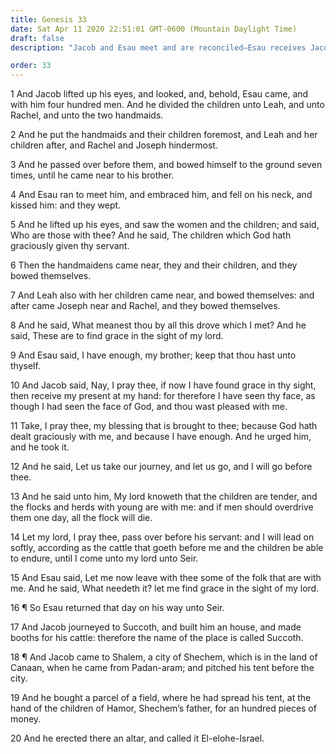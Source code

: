 ```yaml
---
title: Genesis 33
date: Sat Apr 11 2020 22:51:01 GMT-0600 (Mountain Daylight Time)
draft: false
description: "Jacob and Esau meet and are reconciled—Esau receives Jacob’s presents—Jacob settles in Canaan, where he builds an altar."

order: 33
---
```

    
1 And Jacob lifted up his eyes, and looked, and, behold, Esau came, and with him four hundred men. And he divided the children unto Leah, and unto Rachel, and unto the two handmaids.

2 And he put the handmaids and their children foremost, and Leah and her children after, and Rachel and Joseph hindermost.

3 And he passed over before them, and bowed himself to the ground seven times, until he came near to his brother.

4 And Esau ran to meet him, and embraced him, and fell on his neck, and kissed him: and they wept.

5 And he lifted up his eyes, and saw the women and the children; and said, Who are those with thee? And he said, The children which God hath graciously given thy servant.

6 Then the handmaidens came near, they and their children, and they bowed themselves.

7 And Leah also with her children came near, and bowed themselves: and after came Joseph near and Rachel, and they bowed themselves.

8 And he said, What meanest thou by all this drove which I met? And he said, These are to find grace in the sight of my lord.

9 And Esau said, I have enough, my brother; keep that thou hast unto thyself.

10 And Jacob said, Nay, I pray thee, if now I have found grace in thy sight, then receive my present at my hand: for therefore I have seen thy face, as though I had seen the face of God, and thou wast pleased with me.

11 Take, I pray thee, my blessing that is brought to thee; because God hath dealt graciously with me, and because I have enough. And he urged him, and he took it.

12 And he said, Let us take our journey, and let us go, and I will go before thee.

13 And he said unto him, My lord knoweth that the children are tender, and the flocks and herds with young are with me: and if men should overdrive them one day, all the flock will die.

14 Let my lord, I pray thee, pass over before his servant: and I will lead on softly, according as the cattle that goeth before me and the children be able to endure, until I come unto my lord unto Seir.

15 And Esau said, Let me now leave with thee some of the folk that are with me. And he said, What needeth it? let me find grace in the sight of my lord.

16 ¶ So Esau returned that day on his way unto Seir.

17 And Jacob journeyed to Succoth, and built him an house, and made booths for his cattle: therefore the name of the place is called Succoth.

18 ¶ And Jacob came to Shalem, a city of Shechem, which is in the land of Canaan, when he came from Padan-aram; and pitched his tent before the city.

19 And he bought a parcel of a field, where he had spread his tent, at the hand of the children of Hamor, Shechem’s father, for an hundred pieces of money.

20 And he erected there an altar, and called it El-elohe-Israel.

